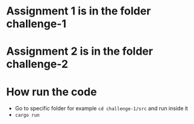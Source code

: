 # Assignment 1 is in the folder challenge-1

# Assignment 2 is in the folder challenge-2

# How run the code
- Go to specific folder for example `cd challenge-1/src` and run inside it
- `cargo run`